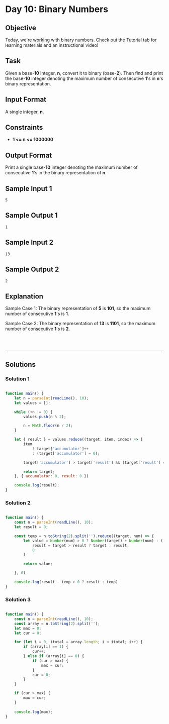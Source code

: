 # Day 10: Binary Numbers
## Objective

Today, we're working with binary numbers. Check out the Tutorial tab for learning materials and an instructional video!


## Task

Given a base-**10** integer, **n**, convert it to binary (base-**2**). Then find and print the base-**10** integer denoting the maximum number of consecutive **1**'s in **n**'s binary representation.


## Input Format

A single integer, **n**.


## Constraints
   
- **1 <= n <= 1000000**


## Output Format

Print a single base-**10** integer denoting the maximum number of consecutive **1**'s in the binary representation of **n**.


## Sample Input 1

```
5
```


## Sample Output 1

```
1
```

## Sample Input 2

```
13
```


## Sample Output 2

```
2
```

## Explanation

Sample Case 1: 
The binary representation of **5** is **101**, so the maximum number of consecutive **1**'s is **1**.

Sample Case 2: 
The binary representation of **13** is **1101**, so the maximum number of consecutive **1**'s is **2**.

<br/>
<br/>

---

## Solutions

### Solution 1

```javascript

function main() {
    let n = parseInt(readLine(), 10);
    let values = [];

    while (+n != 0) {
        values.push(n % 2);

        n = Math.floor(n / 2);
    }

    let { result } = values.reduce((target, item, index) => {
        item
            ? target['accumulator']++
            : (target['accumulator'] = 0);

        target['accumulator'] > target['result'] && (target['result'] = target['accumulator']);

        return target;
    }, { accumulator: 0, result: 0 })

    console.log(result);
}

```

### Solution 2

```javascript

function main() {
    const n = parseInt(readLine(), 10);
    let result = 0;

    const temp = n.toString(2).split('').reduce((target, num) => {
        let value = Number(num) > 0 ? Number(target) + Number(num) : (
            result = target > result ? target : result,
            0
        )

        return value;

    }, 0)

    console.log(result - temp > 0 ? result : temp)
}

```


### Solution 3

```javascript

function main() {
    const n = parseInt(readLine(), 10);
    const array = n.toString(2).split('');
    let max = 0;
    let cur = 0;

    for (let i = 0, itotal = array.length; i < itotal; i++) {
        if (array[i] == 1) {
            cur++;
        } else if (array[i] == 0) {
            if (cur > max) {
                max = cur;
            }
            cur = 0;
        }
    }

    if (cur > max) {
        max = cur;
    }
    
    console.log(max);
}


````
